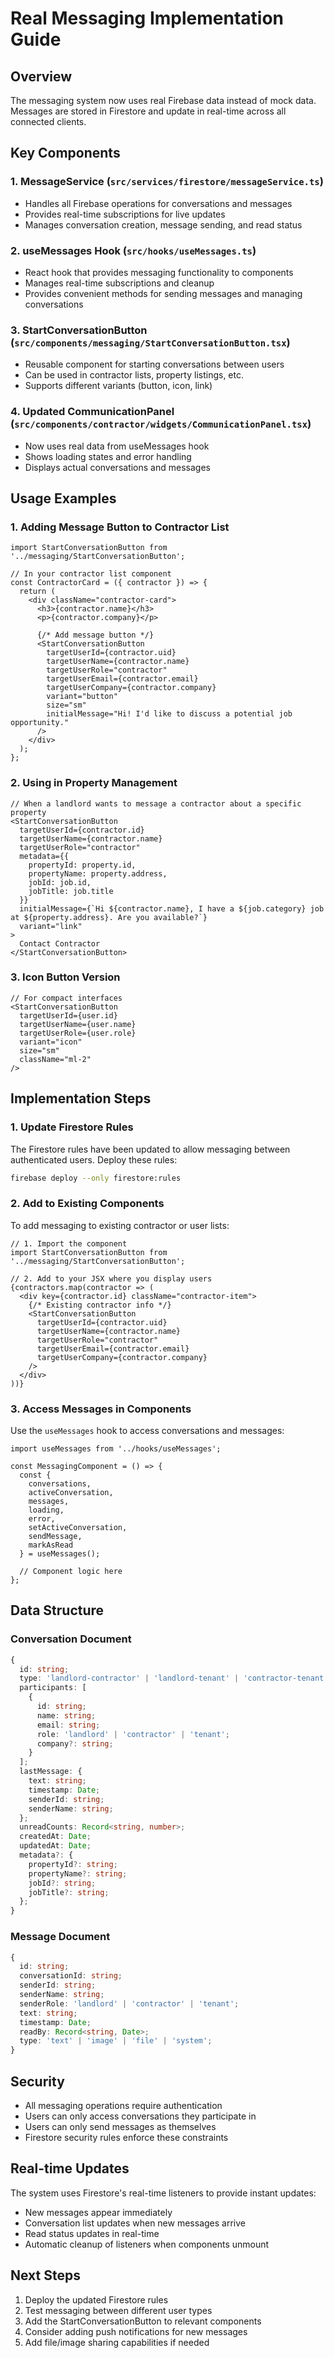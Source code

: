 # Real Messaging Implementation Guide

## Overview

The messaging system now uses real Firebase data instead of mock data. Messages are stored in Firestore and update in real-time across all connected clients.

## Key Components

### 1. MessageService (`src/services/firestore/messageService.ts`)
- Handles all Firebase operations for conversations and messages
- Provides real-time subscriptions for live updates
- Manages conversation creation, message sending, and read status

### 2. useMessages Hook (`src/hooks/useMessages.ts`)
- React hook that provides messaging functionality to components
- Manages real-time subscriptions and cleanup
- Provides convenient methods for sending messages and managing conversations

### 3. StartConversationButton (`src/components/messaging/StartConversationButton.tsx`)
- Reusable component for starting conversations between users
- Can be used in contractor lists, property listings, etc.
- Supports different variants (button, icon, link)

### 4. Updated CommunicationPanel (`src/components/contractor/widgets/CommunicationPanel.tsx`)
- Now uses real data from useMessages hook
- Shows loading states and error handling
- Displays actual conversations and messages

## Usage Examples

### 1. Adding Message Button to Contractor List

```tsx
import StartConversationButton from '../messaging/StartConversationButton';

// In your contractor list component
const ContractorCard = ({ contractor }) => {
  return (
    <div className="contractor-card">
      <h3>{contractor.name}</h3>
      <p>{contractor.company}</p>
      
      {/* Add message button */}
      <StartConversationButton
        targetUserId={contractor.uid}
        targetUserName={contractor.name}
        targetUserRole="contractor"
        targetUserEmail={contractor.email}
        targetUserCompany={contractor.company}
        variant="button"
        size="sm"
        initialMessage="Hi! I'd like to discuss a potential job opportunity."
      />
    </div>
  );
};
```

### 2. Using in Property Management

```tsx
// When a landlord wants to message a contractor about a specific property
<StartConversationButton
  targetUserId={contractor.id}
  targetUserName={contractor.name}
  targetUserRole="contractor"
  metadata={{
    propertyId: property.id,
    propertyName: property.address,
    jobId: job.id,
    jobTitle: job.title
  }}
  initialMessage={`Hi ${contractor.name}, I have a ${job.category} job at ${property.address}. Are you available?`}
  variant="link"
>
  Contact Contractor
</StartConversationButton>
```

### 3. Icon Button Version

```tsx
// For compact interfaces
<StartConversationButton
  targetUserId={user.id}
  targetUserName={user.name}
  targetUserRole={user.role}
  variant="icon"
  size="sm"
  className="ml-2"
/>
```

## Implementation Steps

### 1. Update Firestore Rules
The Firestore rules have been updated to allow messaging between authenticated users. Deploy these rules:

```bash
firebase deploy --only firestore:rules
```

### 2. Add to Existing Components

To add messaging to existing contractor or user lists:

```tsx
// 1. Import the component
import StartConversationButton from '../messaging/StartConversationButton';

// 2. Add to your JSX where you display users
{contractors.map(contractor => (
  <div key={contractor.id} className="contractor-item">
    {/* Existing contractor info */}
    <StartConversationButton
      targetUserId={contractor.uid}
      targetUserName={contractor.name}
      targetUserRole="contractor"
      targetUserEmail={contractor.email}
      targetUserCompany={contractor.company}
    />
  </div>
))}
```

### 3. Access Messages in Components

Use the `useMessages` hook to access conversations and messages:

```tsx
import useMessages from '../hooks/useMessages';

const MessagingComponent = () => {
  const {
    conversations,
    activeConversation,
    messages,
    loading,
    error,
    setActiveConversation,
    sendMessage,
    markAsRead
  } = useMessages();

  // Component logic here
};
```

## Data Structure

### Conversation Document
```typescript
{
  id: string;
  type: 'landlord-contractor' | 'landlord-tenant' | 'contractor-tenant';
  participants: [
    {
      id: string;
      name: string;
      email: string;
      role: 'landlord' | 'contractor' | 'tenant';
      company?: string;
    }
  ];
  lastMessage: {
    text: string;
    timestamp: Date;
    senderId: string;
    senderName: string;
  };
  unreadCounts: Record<string, number>;
  createdAt: Date;
  updatedAt: Date;
  metadata?: {
    propertyId?: string;
    propertyName?: string;
    jobId?: string;
    jobTitle?: string;
  };
}
```

### Message Document
```typescript
{
  id: string;
  conversationId: string;
  senderId: string;
  senderName: string;
  senderRole: 'landlord' | 'contractor' | 'tenant';
  text: string;
  timestamp: Date;
  readBy: Record<string, Date>;
  type: 'text' | 'image' | 'file' | 'system';
}
```

## Security

- All messaging operations require authentication
- Users can only access conversations they participate in
- Users can only send messages as themselves
- Firestore security rules enforce these constraints

## Real-time Updates

The system uses Firestore's real-time listeners to provide instant updates:
- New messages appear immediately
- Conversation list updates when new messages arrive
- Read status updates in real-time
- Automatic cleanup of listeners when components unmount

## Next Steps

1. Deploy the updated Firestore rules
2. Test messaging between different user types
3. Add the StartConversationButton to relevant components
4. Consider adding push notifications for new messages
5. Add file/image sharing capabilities if needed 